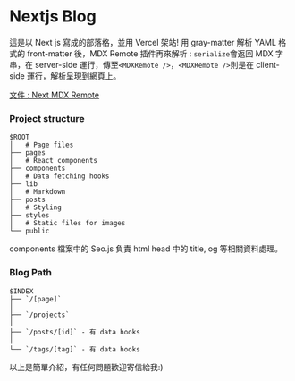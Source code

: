 # Nextjs Blog

這是以 Next js 寫成的部落格，並用 Vercel 架站!
用 gray-matter 解析 YAML 格式的 front-matter 後，MDX Remote 插件再來解析 : `serialize`會返回 MDX 字串，在 server-side 運行，傳至`<MDXRemote />`，`<MDXRemote />`則是在 client-side 運行，解析呈現到網頁上。

[文件 : Next MDX Remote](https://github.com/hashicorp/next-mdx-remote)

### Project structure

```
$ROOT
│   # Page files
├── pages
│   # React components
├── components
│   # Data fetching hooks
├── lib
│   # Markdown
├── posts
│   # Styling
├── styles
│   # Static files for images
└── public

```

components 檔案中的 Seo.js 負責 html head 中的 title, og 等相關資料處理。

### Blog Path

```
$INDEX
├── `/[page]`
│
├── `/projects`
│
├── `/posts/[id]` - 有 data hooks
│
└── `/tags/[tag]` - 有 data hooks
```

以上是簡單介紹，有任何問題歡迎寄信給我:)
